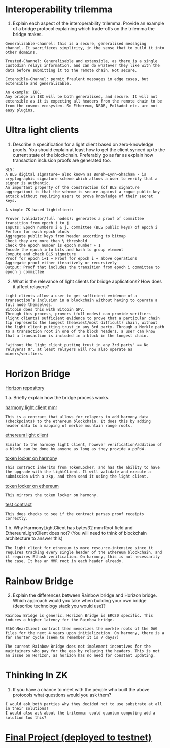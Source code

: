 # Interoperability trilemma

1. Explain each aspect of the interoperability trilemma. Provide an example of a bridge protocol explaining which trade-offs on the trilemma the bridge makes.

```
Generalizable-channel: this is a secure, generalised messaging channel. It sacrifieces simplicity, in the sense that to build it into other domains. 

Trusted-Channel: Generalisable and extensible, as there is a single custodian relays information, and can do whatever they like with the data before submitting it to the remote chain. Not secure.

Extensible-Channel: permit fraulent messages in edge cases, but extensible and generalizable.
```

```
An example: IBC.
Any bridge in IBC will be both generalised, and secure. It will not extensible as it is expecting all headers from the remote chain to be from the cosmos ecosystem. So Ethereum, NEAR, Polkadot etc. are not easy plugins.
```

# Ultra light clients

1. Describe a specification for a light client based on zero-knowledge proofs. You should explain at least how to get the client synced up to the current state of the blockchain. Preferably go as far as explain how transaction inclusion proofs are generated too.

```
BLS: 
A BLS digital signature— also known as Boneh–Lynn–Shacham - is cryptographic signature scheme which allows a user to verify that a signer is authentic.
An important property of the construction (of BLS signature aggregation) is that the scheme is secure against a rogue public-key attack without requiring users to prove knowledge of their secret keys.
```

```
A simple ZK-based lightclient:

Prover (validator/full nodes): generates a proof of committee transition from epoch i to j
Inputs: Epoch numbers i & j, committee (BLS public keys) of epoch i
Perform for each epoch block
Aggregate public keys from header according to bitmap
Check they are more than ⅔ threshold
Check the epoch number is epoch number + 1
Encode the epoch into bits and hash to group element
Compute and check BLS signature
Proof for epoch i+1 = Proof for epoch i + above operations
Aggregate proof either iteratively or recursively
Output: Proof that includes the transition from epoch i committee to epoch j committee
```

2. What is the relevance of light clients for bridge applications? How does it affect relayers?

```
Light clients allow a user to get sufficient evidence of a transaction’s inclusion in a blockchain without having to operate a full node themselves. 
Bitcoin does this with Bitcoin SPV.
Through this process, provers (full nodes) can provide verifiers (light clients) sufficient evidence to prove that a particular chain tip represents the longest (heaviest/most difficult) chain, without the light client putting trust in any 3rd party. Through a Merkle path to a transaction root in one of the block headers, a user can know that a transaction is included in a block in the longest chain.
```

```
"without the light client putting trust in any 3rd party" == No relayers! Or, at least relayers will now also operate as miners/verifiers.
```

# Horizon Bridge

[Horizon repository](https://github.com/harmony-one/horizon/tree/main/contracts)

1.a. Briefly explain how the bridge process works.

[harmony light client](https://github.com/harmony-one/horizon/blob/main/contracts/HarmonyLightClient.sol)
[mmr](https://github.com/mimblewimble/grin/blob/master/doc/mmr.md#merkle-mountain-ranges)
```
This is a contract that allows for relayers to add harmony data (checkpoints) to the ethereum blockchain. It does this by adding header data to a mapping of merkle mountain range roots.
```

[ethereum light client](https://github.com/harmony-one/horizon/blob/main/contracts/EthereumLightClient.sol)
```
Similar to the harmony light client, however verification/addition of a block can be done by anyone as long as they provide a poPoW.
```

[token locker on harmony](https://github.com/harmony-one/horizon/blob/main/contracts/TokenLockerOnHarmony.sol)
```
This contract inherits from TokenLocker, and has the ability to have the upgrade with the lightClient. It will validate and execute a submission with a zkp, and then send it using the light client.
```

[token locker on ethereum](https://github.com/harmony-one/horizon/blob/main/contracts/TokenLockerOnEthereum.sol)
```
This mirrors the token locker on harmony.
```

[test contract](https://github.com/harmony-one/horizon/blob/main/test/bridge.hmy.js)
```
This does checks to see if the contract parses proof receipts correctly.
```

1.b. Why HarmonyLightClient has bytes32 mmrRoot field and EthereumLightClient does not? (You will need to think of blockchain architecture to answer this)

```
The light client for ethereum is more resource-intensive since it requires tracking every single header of the Ethereum blockchain, and it requires Ethash verification. On harmony, this is not necessarily the case. It has an MMR root in each header already.
```

# Rainbow Bridge

2. Explain the differences between Rainbow bridge and Horizon bridge. Which approach would you take when building your own bridge (describe technology stack you would use)?

```
Rainbow Bridge is generic. Horizon Bridge is ERC20 specific. This induces a higher latency for the Rainbow bridge.
```

```
EthOnNearClient contract then memorizes the merkle roots of the DAG files for the next 4 years upon initialization. On harmony, there is a far shorter cycle (seem to remember it is 7 days?)
```
```
The current Rainbow Bridge does not implement incentives for the maintainers who pay for the gas by relaying the headers. This is not an issue on Horizon, as horizon has no need for constant updating.
```

# Thinking In ZK

1. If you have a chance to meet with the people who built the above protocols what questions would you ask them?

```
I would ask both parties why they decided not to use substrate at all in their solutions! 
I would also ask about the trilemma: could quantum computing add a solution too this?
```

# [Final Project (deployed to testnet)](https://github.com/alienflip/degenDeploy)
